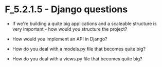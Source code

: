 F_5.2.1.5 - Django questions
============================


- If we're building a quite big applications and a scaleable structure is very important - how would you structure the project?

- How would you implement an API in Django?

- How do you deal with a models.py file that becomes quite big?

- How do you deal with a views.py file that becomes quite big?

